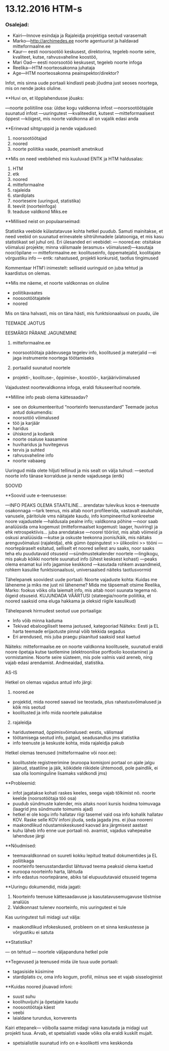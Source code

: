
# 13.12.2016 HTM-s

### Osalejad:

 * Kairi—Innove esindaja ja Rajaleidja projektiga seotud varasemalt
 * Marko—http://archimedes.ee noorte agentuurist ja haldavad mitteformaalne.ee 
 * Kaur— eesti noorsootöö keskusest, direktorina, tegeleb noorte seire, kvaliteet, kutse, rahvusvaheline koostöö,  
 * Mari Oad— eesti noorsootöö keskusest, tegeleb noorte infoga
 * Reelika—HTM noorteosakonna juhataja
 * Age—HTM noorteosakonna peainspektor/direktor?

Infot, mis sinna uude portaali kindlasti peab jõudma just seoses noortega, mis on nende jaoks oluline.

**Huvi on, et lõpplahendusse jõuaks:

—noorte poliitiline osa: üldse kogu valdkonna infost
—noorsootöötajale suunatud infost
—uuringutest
—kvaliteedist, kutsest
—mitteformaalsest õppest
—kõigest, mis noorte valdkonna all on vajalik edasi anda

**Erinevad sihtgruppid ja nende vajadused:

1. noorsootöötajad
2. noored
3. noorte poliitika vaade, peamiselt ametnikud

**Mis on need veebilehed mis kuuluvad ENTK ja HTM haldusalas:

1. HTM
2. etk
3. noored
4. mitteformaalne
5. rajaleida
6. stardiplats
7. noorteseire (uuringud, statistika)
8. teeviit (noorteinfoga)
9. teaduse valdkond Miks.ee

**Millised neist on populaarseimad:

Statistika veebide külastatavuse kohta hetkel puudub. Samuti mainitakse, et need veebid on suunatud erinevatele sihtrühmadele (alatooniga, et mis kasu statistikast sel juhul on).
Eri ülesanded eri veebidel:
— noored.ee: otsitakse võimalusi projekte; minna välismaale (erasmus+ võimalused)—kasutaja noor/õpilane
— mitteformaalne.ee: koolituseinfo, õppematejalid, koolitajate võrgustiku info
— entk: rahastused, projekti konkursid, taotlus tingimused 

Kommentaar HTM’i inimestelt: selliseid uuringuid on juba tehtud ja kaardistus on olemas.

**Mis me näeme, et noorte valdkonnas on oluline 

 * poliitikavaates
 * noosootöötajatele
 * noored

Mis on täna halvasti, mis on täna hästi, mis funktsionaalsusi on puudu, üle

TEEMADE JAOTUS

EESMÄRGI PÄRANE JAGUNEMINE
1. mitteformaalne.ee
 * noorsootöötaja pädevusega tegelev info, koolitused ja materjalid
—ei jaga instrumente noortega töötamiseks
2. portaalid suunatud noortele
 * projekti-, koolituse-, õppimise-, koostöö-, karjäärivõimalused

Vajadustest noortevaldkonna infoga, eraldi fokuseeritud noortele.

**Milline info peab olema kättesaadav? 

* see on dokumenteeritud “noorteinfo teenusstandard” 
Teemade jaotus antud dokumendis: 
* noorsotöö võimalused
* töö ja karjäär
* haridus
* ühiskond ja kodanik
* noorte osaluse kaasamine
* huviharidus ja huvitegevus
* tervis ja suhted
* rahvusvaheline info
* noorte vabaaeg

Uuringud mida olete hiljuti tellinud ja mis sealt on välja tulnud:
—seotud noorte info tänase korralduse ja nende vajadusega (entk)

SOOVID

**Soovid uute e-teenusesse:

—INFO PEAKS OLEMA STAATILINE… arendatav tulevikus koos e-teenuste osakonnaga 
—tark teenus, mis aitab noort profileerida, vastavalt asukohale, vanusele, päritolule vms näitajate kaudu, info kompineeritud konkreetse noore vajadustele
—haldusala pealne info; valdkonna põhine
—noor saab analüüsida oma kogemust (mitteformaalset kogemust: laager, huviring) ja ehk retrospektiivis… juba arendatakse
—noorel tööriist, mis aitab võimeid ja oskusi analüüsida
—kutse ja oskuste teekonna joonis/käik, mis näitaks arenguvõimalusi (rajaleidja), ehk gümn õppingutest >> ülikoolini >> tööni
—noortepäraselt esitatud, selliselt et noored sellest aru saaks, noor saaks teha elu puudutavaid otsuseid
—sündmustekalender noortele
—lingikogu, mis pakub kõikki noortele suunatud info (ühest kesksest kohast)
—peaks olema enamat kui info jagamise keskkond
—kasutada rohkem avaandmeid, rohkem kasulike funktsionaalsusi, universaalsed näiteks taotlusvormid


Tähelepanek soovidest uude portaali:
Noorte vajaduste kohta: Kuidas me läheneme ja miks me just nii läheneme? Mida me täpsemalt otsime
Reelika, Marko: fookus võiks olla laiemalt info, mis aitab noori suunata tegema nö. õigeid otsuseid. KUJUNDADA VÄÄRTUSI (stateegia/noorte poliitika, et noored saaksid oma eluga hakkama ja oleksid riigile kasulikud)

Tähelepanek hirmudest seotud uue portaaliga:
 * Info võib minna kaduma
 * Tekivad ebaloogiliselt teema jaotused, kategooriad
Näiteks: Eesti ja EL harta teemade erijaotuste pinnal võib tekkida segadus
 * Eri arendused, mis juba praegu plaanitud saaksid seal kaetud 
 
Näiteks: mitteformaalse.ee on noorte valdkonna koolitusele, suunatud eraldi noore õpetaja kutse taotlemine (elektroonilise portfoolio koostamine) ja vormistamine.
Noorte seire süsteem, mis pole valmis vaid areneb, ning vajab edasi arendamist. Andmeaidad, statistika. 

AS-IS

Hetkel on olemas vajadus antud info järgi: 
1. noored.ee
 * projektid, mida noored saavad ise teostada, plus rahastusvõimalused ja kõik mis seotud 
 * koolitusted ja info mida noortele pakutakse
2. rajaleidja
 * haridusteemad, õppimisvõimalused: eestis, välismaal
 * töötamisega seotud info, palgad, seadusandlus jms statistika
 * info teenuste ja keskuste kohta, mida rajaleidja pakub

Hetkel olemas teenused (mitteformaalne või noor.ee):
 * koolitustele registreerimine
(euroopa komisjoni portaal on ajale jalgu jäänud, staatiline ja jäik, kõikidele riikidele ühtemoodi, pole paindlik, ei saa olla loominguline lisamaks valdkondi jms)


**Probleemid:

 * infot jagatakse kohati raskes keeles, seega vajab tõlkimist nö. noorte keelde (noorsotöötaja töö osa)
 * puudub sündmuste kalender, mis aitaks noori kursis hoidma toimuvaga (laagrid jms sündmuste toimumis ajad)
 * hetkel ei ole kogu info hallatav riigi tasemel vaid osa info kohalik hallatav KOV. Raske selle KOV infoni jõuda, seda jagada jms. ei jõua nooreni
 * maakondlikud nõustamiskeskused kaovad ära järgmisest aastast
 * kuhu läheb info enne uue portaali nö. avamist, vajadus vahepealse lahenduse järgi

**Nõudmised:

 * teemavaldkonnad on suureti kokku lepitud teatud dokumentides ja EL poliitikaga
 * noorteinfo teenusstandardist lähtuvad teema peaksid olema kaetud 
 * euroopa noorteinfo harta, lähtuda
 * info edastus noortepärane, abiks tal elupuudutavaid otsuseid tegema


**Uuringu dokumendid, mida jagati:

1. Noorteinfo teenuse kättesaadavuse ja kasutatavusemugavuse tõstmise analüüs
2. Valdkonnast tulenev noorteinfo, mis uuringutest ei tule
 
Kas uuringutest tuli midagi uut välja:
 * maakondlikud infokeskused, probleem on et sinna keskustesse ja võrgustiku ei satuta

**Statistika?

— on tehtud
— noortele väljapanduna hetkel pole

**Tegevused ja teenused mida üle tuua uude portaali:

 * tagasiside küsimine
 * stardiplatis cv, oma info kogum, profiil, miinus see et vajab sisselogimist

**Kuidas noored jõuavad infoni:

 * suust suhu
 * koolihuvijuhi ja õpetajate kaudu
 * noosootöötaja käest
 * veebi
 * laialdane turundus, konverents

Kairi ettepanek— võibolla saame midagi vana kasutada ja midagi uut projekti tuua. Arvab, et spetsialisti vaade võiks olla eraldi kuskilt mujalt.
* spetsialistile suunatud info on e-koolikotti vms keskkonda

